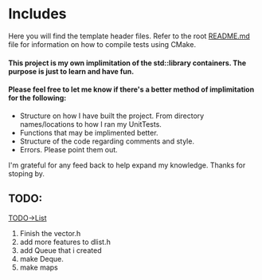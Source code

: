 # Includes 

Here you will find the template header files. Refer to the root [README.md](https://github.com/PIesPnuema/stl_implimitation_practice/blob/main/README.md) file for information on how to 
compile tests using CMake.

#### This project is my own implimitation of the std::library containers. The purpose is just to learn and have fun. 

#### Please feel free to let me know if there's a better method of implimitation for the following:
- Structure on how I have built the project. From directory names/locations to how I ran my UnitTests.
- Functions that may be implimented better. 
- Structure of the code regarding comments and style.
- Errors. Please point them out. 

I'm grateful for any feed back to help expand my knowledge. Thanks for stoping by. 

## TODO:
[TODO->List](https://github.com/PIesPnuema/stl_implemetation_practice/blob/main/TODO/check_list.md)

1. Finish the vector.h 
2. add more features to dlist.h
3. add Queue that i created
4. make Deque. 
4. make maps
